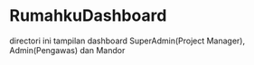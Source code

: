 # RumahkuDashboard
directori ini tampilan dashboard  SuperAdmin(Project Manager), Admin(Pengawas) dan Mandor
